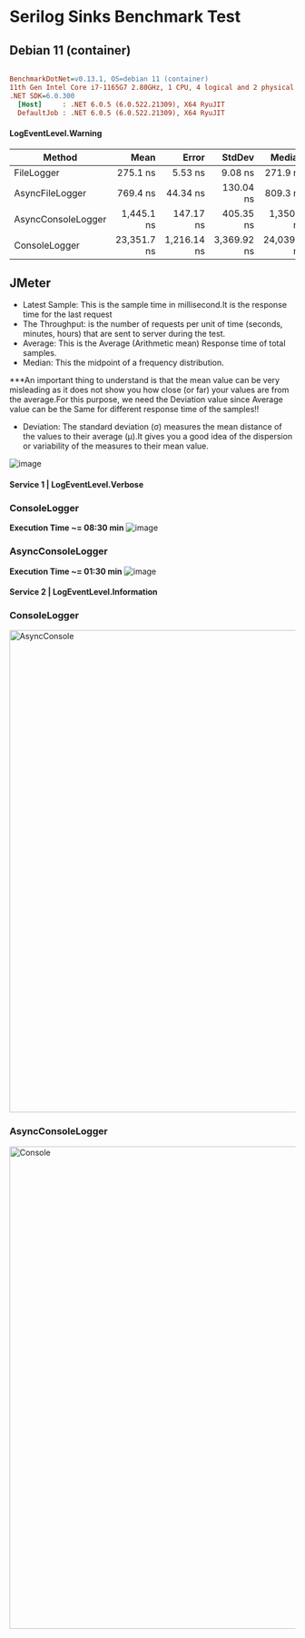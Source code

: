 
# Serilog Sinks Benchmark Test

## Debian 11 (container)
``` ini

BenchmarkDotNet=v0.13.1, OS=debian 11 (container)
11th Gen Intel Core i7-1165G7 2.80GHz, 1 CPU, 4 logical and 2 physical cores
.NET SDK=6.0.300
  [Host]     : .NET 6.0.5 (6.0.522.21309), X64 RyuJIT
  DefaultJob : .NET 6.0.5 (6.0.522.21309), X64 RyuJIT

```
#### LogEventLevel.Warning

|             Method |        Mean |       Error |      StdDev |      Median | Rank |  Gen 0 |  Gen 1 |  Gen 2 | Allocated |
|------------------- |------------:|------------:|------------:|------------:|-----:|-------:|-------:|-------:|----------:|
|         FileLogger |    275.1 ns |     5.53 ns |     9.08 ns |    271.9 ns |    I | 0.0458 |      - |      - |     288 B |
|    AsyncFileLogger |    769.4 ns |    44.34 ns |   130.04 ns |    809.3 ns |   II | 0.0458 |      - |      - |     288 B |
| AsyncConsoleLogger |  1,445.1 ns |   147.17 ns |   405.35 ns |  1,350.1 ns |  III | 0.0534 | 0.0019 | 0.0019 |     336 B |
|      ConsoleLogger | 23,351.7 ns | 1,216.14 ns | 3,369.92 ns | 24,039.0 ns |   IV | 0.5798 |      - |      - |   3,728 


## JMeter
- Latest Sample: This is the sample time in millisecond.It is the response time for the last request
- The Throughput: is the number of requests per unit of time (seconds, minutes, hours) that are sent to server during the test.
- Average: This is the Average (Arithmetic mean) Response time of total samples.
- Median: This the midpoint of a frequency distribution.

***An important thing to understand is that the mean value can be very misleading as it does not show you how close (or far) your values are from the average.For this purpose, we need the Deviation value since Average value can be the Same for different response time of the samples!!

- Deviation: The standard deviation (σ) measures the mean distance of the values to their average (μ).It gives you a good idea of the dispersion or variability of the measures to their mean value.

![image](https://user-images.githubusercontent.com/104366166/172484000-9e138cb6-3210-4cf0-8a9c-aed6e4ab8826.png)

#### Service 1 | LogEventLevel.Verbose

### ConsoleLogger
**Execution Time ~= 08:30 min**
![image](https://user-images.githubusercontent.com/104366166/172483294-b75d3094-dc4b-409d-b96e-36525701bdcb.png)

### AsyncConsoleLogger
**Execution Time ~= 01:30 min**
![image](https://user-images.githubusercontent.com/104366166/172483928-0c117e51-6b50-4689-8243-b888d3cc4020.png)


#### Service 2 | LogEventLevel.Information 

### ConsoleLogger
<img width="850" alt="AsyncConsole" src="https://user-images.githubusercontent.com/104366166/172503675-3de4e538-3bf9-42a8-b819-e8ce73770721.PNG">

### AsyncConsoleLogger
<img width="850" alt="Console" src="https://user-images.githubusercontent.com/104366166/172503668-8e8566ac-1910-4d76-ae13-5568f32e7843.PNG">








